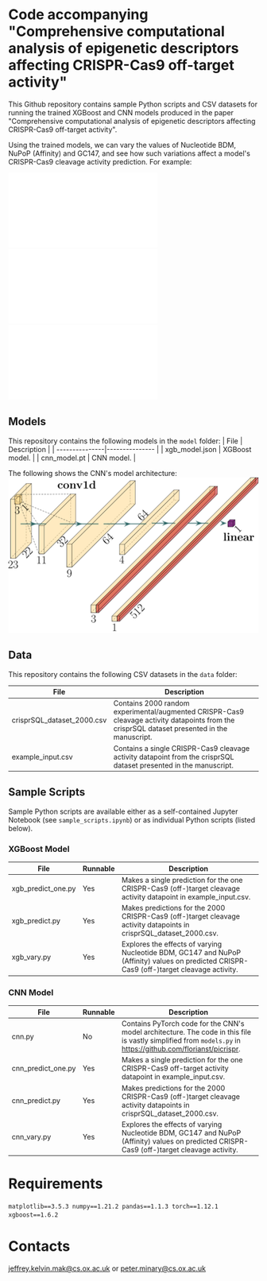# Code accompanying "Comprehensive computational analysis of epigenetic descriptors affecting CRISPR-Cas9 off-target activity"

This Github repository contains sample Python scripts and CSV datasets for running the trained XGBoost and CNN models produced in the paper "Comprehensive computational analysis of epigenetic descriptors affecting CRISPR-Cas9 off-target activity".

Using the trained models, we can vary the values of Nucleotide BDM, NuPoP (Affinity) and GC147, and see how such variations affect a model's CRISPR-Cas9 cleavage activity prediction. For example:

![Nucleotide BDM](out/cnn_vary_nucleotide_bdm.pdf)
![NuPoP (Affinity)](out/cnn_vary_nupop_affinity.pdf)
![GC147](out/cnn_vary_gc147.pdf)

## Models
This repository contains the following models in the ```model``` folder:
|      File      |  Description   |
| ---------------|--------------- |
| xgb_model.json | XGBoost model. |
| cnn_model.pt   | CNN model.     |

The following shows the CNN's model architecture:
![CNN model architecture](models/suppl_fig1_torch.svg)

## Data
This repository contains the following CSV datasets in the ```data``` folder:

| File | Description |
| --------------|------------ |
| crisprSQL_dataset_2000.csv | Contains 2000 random experimental/augmented CRISPR-Cas9 cleavage activity datapoints from the crisprSQL dataset presented in the manuscript. |
| example_input.csv | Contains a single CRISPR-Cas9 cleavage activity datapoint from the crisprSQL dataset presented in the manuscript. |

## Sample Scripts
Sample Python scripts are available either as a self-contained Jupyter Notebook (see ```sample_scripts.ipynb```) or as individual Python scripts (listed below).

### XGBoost Model
| File  | Runnable | Description |
| -------| -------- | ------------- |
| xgb_predict_one.py | Yes | Makes a single prediction for the one CRISPR-Cas9 (off-)target cleavage activity datapoint in example_input.csv. |
| xgb_predict.py | Yes | Makes predictions for the 2000 CRISPR-Cas9 (off-)target cleavage activity datapoints in crisprSQL_dataset_2000.csv. |
| xgb_vary.py | Yes | Explores the effects of varying Nucleotide BDM, GC147 and NuPoP (Affinity) values on predicted CRISPR-Cas9 (off-)target cleavage activity. |

### CNN Model

| File | Runnable | Description |
| -------| -------- | -------------|
| cnn.py | No | Contains PyTorch code for the CNN's model architecture. The code in this file is vastly simplified from ```models.py``` in https://github.com/florianst/picrispr. |
| cnn_predict_one.py | Yes | Makes a single prediction for the one CRISPR-Cas9 off-target activity datapoint in example_input.csv. |
| cnn_predict.py | Yes | Makes predictions for the 2000 CRISPR-Cas9 (off-)target cleavage activity datapoints in crisprSQL_dataset_2000.csv. |
| cnn_vary.py | Yes | Explores the effects of varying Nucleotide BDM, GC147 and NuPoP (Affinity) values on predicted CRISPR-Cas9 (off-)target cleavage activity. |

# Requirements
```matplotlib==3.5.3 numpy==1.21.2 pandas==1.1.3 torch==1.12.1 xgboost==1.6.2```

# Contacts
jeffrey.kelvin.mak@cs.ox.ac.uk or peter.minary@cs.ox.ac.uk
